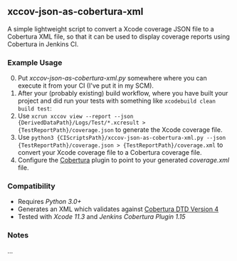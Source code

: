 ## xccov-json-as-cobertura-xml

A simple lightweight script to convert a Xcode coverage JSON file to a Cobertura XML file, so that it can be used to display coverage reports using Cobertura in Jenkins CI.

### Example Usage

0. Put _xccov-json-as-cobertura-xml.py_ somewhere where you can execute it from your CI (I've put it in my SCM).
1. After your (probably existing) build workflow, where you have built your project and did run your tests with something like `xcodebuild clean build test`:
  1. Use `xcrun xccov view --report --json {DerivedDataPath}/Logs/Test/*.xcresult > {TestReportPath}/coverage.json` to generate the Xcode coverage file.
  2. Use `python3 {CIScriptsPath}/xccov-json-as-cobertura-xml.py --json {TestReportPath}/coverage.json > {TestReportPath}/coverage.xml` to convert your Xcode coverage file to a Cobertura coverage file.
3. Configure the [Cobertura](https://wiki.jenkins.io/display/JENKINS/Cobertura+Plugin) plugin to point to your generated _coverage.xml_ file.

### Compatibility

- Requires *Python 3.0+*
- Generates an XML which validates against [Cobertura DTD Version 4](http://cobertura.sourceforge.net/xml/coverage-04.dtd)
- Tested with *Xcode 11.3* and *Jenkins Cobertura Plugin 1.15* 

### Notes

...
